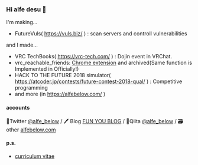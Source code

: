 ### Hi alfe desu 👋

I'm making...
- FutureVuls( https://vuls.biz/ ) : scan servers and controll vulnerabilities

and I made...
- VRC TechBooks( https://vrc-tech.com/ ) : Dojin event in VRChat.
- vrc_reachable_friends: [Chrome extension](https://chrome.google.com/webstore/detail/reachable-friends-in-vrch/hebnhlhdlkmginlcgeflnfaihgeflipb) and archived(Same function is Implemented in Officially!)
- HACK TO THE FUTURE 2018 simulator( https://atcoder.jp/contests/future-contest-2018-qual/ ) : Competitive programming
- and more (in https://alfebelow.com/ )

#### accounts

🐋Twitter [@alfe_below](https://twitter.com/alfe_below) / 🖊 Blog [FUN YOU BLOG](http://blog.alfebelow.com/) / 🔧Qiita [@alfe_below](https://qiita.com/alfe_below) / 🗃other [alfebelow.com](https://alfebelow.com/)

#### p.s.

- [curriculum vitae](https://github.com/alfe/Curriculum-Vitae)

